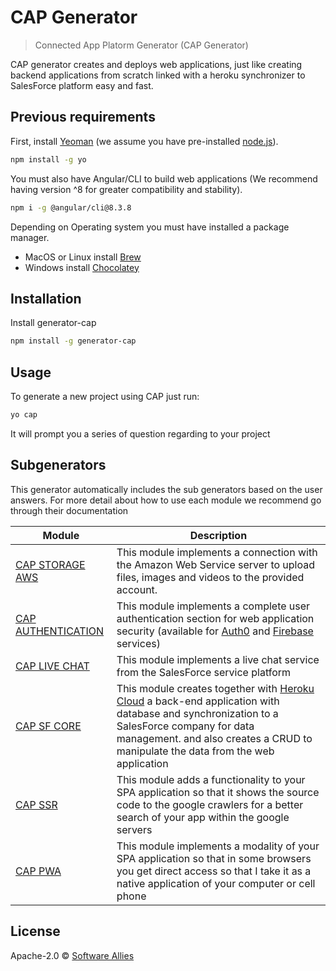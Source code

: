 # CAP Generator
<!-- [![NPM version][npm-image]][npm-url] [![Build Status][travis-image]][travis-url] [![Dependency Status][daviddm-image]][daviddm-url] -->

> Connected App Platorm Generator (CAP Generator)

CAP generator creates and deploys web applications, just like creating backend applications from scratch linked with a heroku synchronizer to SalesForce platform easy and fast.


## **Previous requirements**

First, install [Yeoman](http://yeoman.io) (we assume you have pre-installed [node.js](https://nodejs.org/)).

```bash
npm install -g yo
```

You must also have Angular/CLI to build web applications (We recommend having version ^8 for greater compatibility and stability).

```bash
npm i -g @angular/cli@8.3.8
```

Depending on Operating system you must have installed a package manager.
* MacOS or Linux install [Brew](https://brew.sh/)
* Windows install [Chocolatey](https://chocolatey.org/install)

## Installation

Install generator-cap

```bash
npm install -g generator-cap
```

## Usage 

To generate a new project using CAP just run:

```bash
yo cap
```

It will prompt you a series of question regarding to your project

## Subgenerators
This generator automatically includes the sub generators based on the user answers. 
For more detail about how to use each module we recommend go through their documentation


| Module | Description |
| ------ | ------------ |
| [CAP STORAGE AWS](https://www.npmjs.com/package/cap-angular-schematic-storage-aws) | This module implements a connection with the Amazon Web Service server to upload files, images and videos to the provided account. |
| [CAP AUTHENTICATION](https://www.npmjs.com/package/cap-angular-schematic-auth-auth0) | This module implements a complete user authentication section for web application security (available for [Auth0](https://auth0.com/) and [Firebase](https://console.firebase.google.com/u/0/) services) |
| [CAP LIVE CHAT](https://www.npmjs.com/package/cap-angular-schematic-livechat) | This module implements a live chat service from the SalesForce service platform |
| [CAP SF CORE](https://www.npmjs.com/package/cap-angular-schematic-sfcore) | This module creates together with [Heroku Cloud](www.heroku.com) a back-end application with database and synchronization to a SalesForce company for data management. and also creates a CRUD to manipulate the data from the web application |
| [CAP SSR]() | This module adds a functionality to your SPA application so that it shows the source code to the google crawlers for a better search of your app within the google servers |
| [CAP PWA]() | This module implements a modality of your SPA application so that in some browsers you get direct access so that I take it as a native application of your computer or cell phone |

## License
Apache-2.0  © [Software Allies](https://www.softwareallies.com/)

<!-- 
[npm-image]: https://badge.fury.io/js/generator-cap.svg
[npm-url]: https://npmjs.org/package/generator-cap
[travis-image]: https://travis-ci.org//generator-cap.svg?branch=master
[travis-url]: https://travis-ci.org//generator-cap
[daviddm-image]: https://david-dm.org//generator-cap.svg?theme=shields.io
[daviddm-url]: https://david-dm.org//generator-cap
 -->
